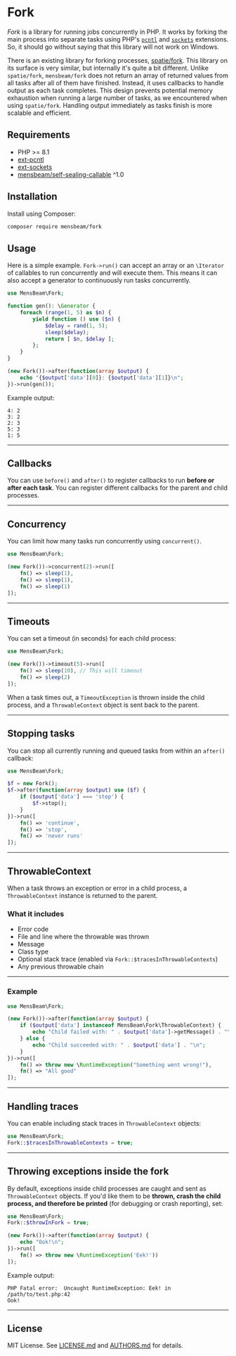 
[a]: https://www.php.net/manual/en/book.pcntl.php
[b]: https://www.php.net/manual/en/book.sockets.php
[c]: https://github.com/spatie/fork
[d]: https://code.mensbeam.com/MensBeam/SelfSealingCallable

# Fork

_Fork_ is a library for running jobs concurrently in PHP. It works by forking the main process into separate tasks using PHP's [`pcntl`][a] and [`sockets`][b] extensions. So, it should go without saying that this library will not work on Windows.

There is an existing library for forking processes, [spatie/fork][c]. This library on its surface is very similar, but internally it's quite a bit different. Unlike `spatie/fork`, `mensbeam/fork` does not return an array of returned values from all tasks after all of them have finished. Instead, it uses callbacks to handle output as each task completes. This design prevents potential memory exhaustion when running a large number of tasks, as we encountered when using `spatie/fork`. Handling output immediately as tasks finish is more scalable and efficient.

## Requirements

- PHP >= 8.1
- [ext-pcntl][a]
- [ext-sockets][b]
- [mensbeam/self-sealing-callable][d] ^1.0

## Installation

Install using Composer:

```bash
composer require mensbeam/fork
```

## Usage

Here is a simple example. `Fork->run()` can accept an array or an `\Iterator` of callables to run concurrently and will execute them. This means it can also accept a generator to continuously run tasks concurrently.

```php
use MensBeam\Fork;

function gen(): \Generator {
    foreach (range(1, 5) as $n) {
        yield function () use ($n) {
            $delay = rand(1, 5);
            sleep($delay);
            return [ $n, $delay ];
        };
    }
}

(new Fork())->after(function(array $output) {
    echo "{$output['data'][0]}: {$output['data'][1]}\n";
})->run(gen());
```

Example output:

```
4: 2
3: 2
2: 3
5: 3
1: 5
```

---

## Callbacks

You can use `before()` and `after()` to register callbacks to run **before or after each task**. You can register different callbacks for the parent and child processes.

---

## Concurrency

You can limit how many tasks run concurrently using `concurrent()`.

```php
use MensBeam\Fork;

(new Fork())->concurrent(2)->run([
    fn() => sleep(1),
    fn() => sleep(1),
    fn() => sleep(1)
]);
```

---

## Timeouts

You can set a timeout (in seconds) for each child process:

```php
use MensBeam\Fork;

(new Fork())->timeout(5)->run([
    fn() => sleep(10), // This will timeout
    fn() => sleep(2)
]);
```

When a task times out, a `TimeoutException` is thrown inside the child process, and a `ThrowableContext` object is sent back to the parent.

---

## Stopping tasks

You can stop all currently running and queued tasks from within an `after()` callback:

```php
use MensBeam\Fork;

$f = new Fork();
$f->after(function(array $output) use ($f) {
    if ($output['data'] === 'stop') {
        $f->stop();
    }
})->run([
    fn() => 'continue',
    fn() => 'stop',
    fn() => 'never runs'
]);
```

---

## ThrowableContext

When a task throws an exception or error in a child process, a `ThrowableContext` instance is returned to the parent.

### What it includes

- Error code
- File and line where the throwable was thrown
- Message
- Class type
- Optional stack trace (enabled via `Fork::$tracesInThrowableContexts`)
- Any previous throwable chain

---

### Example

```php
use MensBeam\Fork;

(new Fork())->after(function(array $output) {
    if ($output['data'] instanceof MensBeam\Fork\ThrowableContext) {
        echo "Child failed with: " . $output['data']->getMessage() . "\n";
    } else {
        echo "Child succeeded with: " . $output['data'] . "\n";
    }
})->run([
    fn() => throw new \RuntimeException("Something went wrong!"),
    fn() => "All good"
]);
```

---

## Handling traces

You can enable including stack traces in `ThrowableContext` objects:

```php
use MensBeam\Fork;
Fork::$tracesInThrowableContexts = true;
```

---

## Throwing exceptions inside the fork

By default, exceptions inside child processes are caught and sent as `ThrowableContext` objects. If you'd like them to be **thrown, crash the child process, and therefore be printed** (for debugging or crash reporting), set:

```php
use MensBeam\Fork;
Fork::$throwInFork = true;

(new Fork())->after(function(array $output) {
    echo "Ook!\n";
})->run([
    fn() => throw new \RuntimeException('Eek!'))
]);
```

Example output:

```
PHP Fatal error:  Uncaught RuntimeException: Eek! in /path/to/test.php:42
Ook!
```

---

## License

MIT License. See [LICENSE.md](LICENSE.md) and [AUTHORS.md](AUTHORS.md) for details.